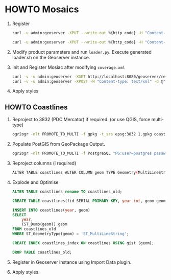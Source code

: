 # HOWTO Mosaics

1. Register

    ```bash
    curl -u admin:geoserver -XPUT --write-out %{http_code} -H "Content-type:application/zip" --data-binary @wofs_mosaic.zip http://localhost:8080/geoserver/rest/workspaces/dep/coveragestores/wofs/file.imagemosaic?configure=none

    curl -u admin:geoserver -XPUT --write-out %{http_code} -H "Content-type:application/zip" --data-binary @mangroves_mosaic.zip http://localhost:8080/geoserver/rest/workspaces/dep/coveragestores/mangroves/file.imagemosaic?configure=none
    ```

2. Modify product parameters and run `loader.py`. Execute generated loader.sh on the Geoserver instance.

3. Init and Register Mosiac after modifying `coverage.xml`

    ```bash
    curl -v -u admin:geoserver -XGET http://localhost:8080/geoserver/rest/workspaces/dep/coveragestores/mangroves/coverages.xml?list=all
    curl -v -u admin:geoserver -XPOST -H "Content-type: text/xml" -d @"coverage.xml" "http://localhost:8080/geoserver/rest/workspaces/dep/coveragestores/mangroves/coverages"
    ```

4. Apply styles

## HOWTO Coastlines

1. Reproject to 3832 (PDC Mercator) if required. (or use QGIS, force multi-type)

    ```bash
    ogr2ogr -nlt PROMOTE_TO_MULTI -f gpkg -t_srs epsg:3832 1.gpkg coastlines_4Sep2023.gpkg 
    ```

2. Populate PostGIS from GeoPackage Output.

    ```bash
    ogr2ogr -nlt PROMOTE_TO_MULTI -f PostgreSQL "PG:user=postgres password=erlang44 dbname=dep" 1.gpkg
    ```

3. Reproject columns (i required)

    ```bash
    ALTER TABLE coastlines ALTER COLUMN geom TYPE Geometry(MultiLineString) USING ST_Transform(geom, 3832); 
    ```

4. Explode and Optimise

    ```sql
    ALTER TABLE coastlines rename TO coastlines_old;

    CREATE TABLE coastlines(fid SERIAL PRIMARY KEY, year int, geom geometry(LineString, 3832));

    INSERT INTO coastlines(year, geom)
    SELECT
        year,
        (ST_Dump(geom)).geom
    FROM coastlines_old
    WHERE ST_GeometryType(geom) = 'ST_MultiLineString';

    CREATE INDEX coastlines_index ON coastlines USING gist (geom);

    DROP TABLE coastlines_old;
    ```

5. Register in Geoserver instance using Import Data plugin.

6. Apply styles.
